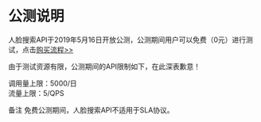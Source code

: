 # 公测说明

人脸搜索API于2019年5月16日开放公测，公测期间用户可以免费（0元）进行测试，点击[购买流程>>](../Pricing/Purchase-Process.md)

由于测试资源有限，公测期间的API限制如下，在此深表歉意！

调用量上限：5000/日  
流量上限：5/QPS

备注
免费公测期间，人脸搜索API不适用于SLA协议。

